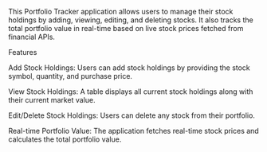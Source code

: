 This Portfolio Tracker application allows users to manage their stock holdings by adding, viewing, editing, and deleting stocks. It also tracks the total portfolio value in real-time based on live stock prices fetched from financial APIs.

Features

Add Stock Holdings: Users can add stock holdings by providing the stock symbol, quantity, and purchase price.

View Stock Holdings: A table displays all current stock holdings along with their current market value.

Edit/Delete Stock Holdings: Users can delete any stock from their portfolio.

Real-time Portfolio Value: The application fetches real-time stock prices and calculates the total portfolio value.
